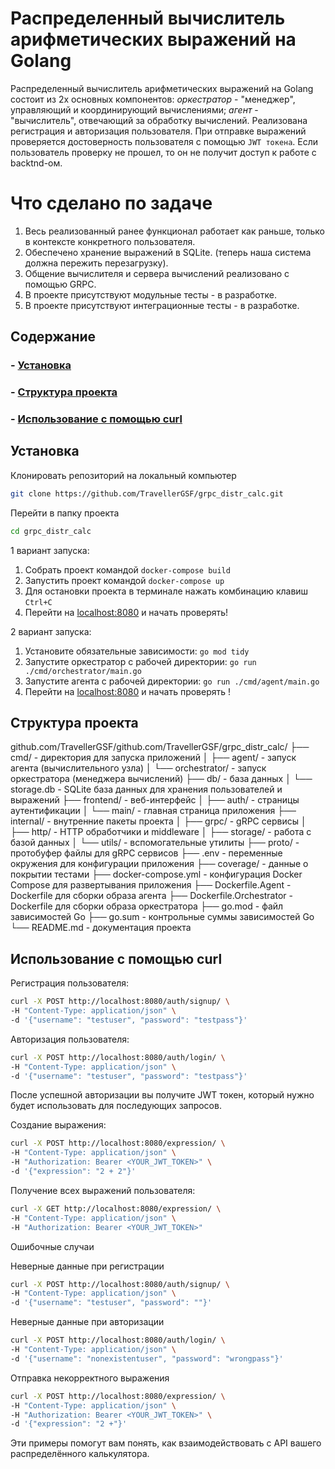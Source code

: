 # Распределенный вычислитель арифметических выражений на Golang

Распределенный вычислитель арифметических выражений на Golang 
состоит из 2х основных компонентов: *оркестратор* - "менеджер", 
управляющий и координирующий вычислениями; *агент* - "вычислитель", отвечающий 
за обработку вычислений.
Реализована регистрация и авторизация пользователя. 
При отправке выражений проверяется достоверность пользователя с помощью `JWT токена`. 
Если пользователь проверку не прошел, то он не получит доступ к работе с backtnd-ом.

# Что сделано по задаче
1. Весь реализованный ранее функционал работает как раньше, только в контексте конкретного пользователя.
2. Обеспечено хранение выражений в SQLite. (теперь наша система должна пережить перезагрузку).
3. Общение вычислителя и сервера вычислений реализовано с помощью GRPC.
4. В проекте присутствуют модульные тесты - в разработке.
5. В проекте присутствуют интеграционные тесты - в разработке.

## Содержание
### - [Установка](#установка)
### - [Структура проекта](#структура-проекта)
### - [Использование с помощью curl](#использование-с-помощью-curl)

## Установка
Клонировать репозиторий на локальный компьютер
```bash
git clone https://github.com/TravellerGSF/grpc_distr_calc.git
```
Перейти в папку проекта 
```bash
cd grpc_distr_calc
```
1 вариант запуска:

1. Собрать проект командой `docker-compose build`
2. Запустить проект командой `docker-compose up`
3. Для остановки проекта в терминале нажать комбинацию клавиш `Ctrl+C`
4. Перейти на [localhost:8080](http://localhost:8080/) и начать проверять!

2 вариант запуска:

1. Установите обязательные зависимости: `go mod tidy`
2. Запустите оркестратор с рабочей директории: `go run ./cmd/orchestrator/main.go`
3. Запустите агента с рабочей директории: `go run ./cmd/agent/main.go`
4. Перейти на [localhost:8080](http://localhost:8080/) и начать проверять !

## Структура проекта

github.com/TravellerGSF/github.com/TravellerGSF/grpc_distr_calc/
├── cmd/ - директория для запуска приложений
│   ├── agent/ - запуск агента (вычислительного узла)
│   └── orchestrator/ - запуск оркестратора (менеджера вычислений)
├── db/ - база данных
│   └── storage.db - SQLite база данных для хранения пользователей и выражений
├── frontend/ - веб-интерфейс
│   ├── auth/ - страницы аутентификации
│   └── main/ - главная страница приложения
├── internal/ - внутренние пакеты проекта
│   ├── grpc/ - gRPC сервисы
│   ├── http/ - HTTP обработчики и middleware
│   ├── storage/ - работа с базой данных
│   └── utils/ - вспомогательные утилиты
├── proto/ - протобуфер файлы для gRPC сервисов
├── .env - переменные окружения для конфигурации приложения
├── coverage/ - данные о покрытии тестами
├── docker-compose.yml - конфигурация Docker Compose для развертывания приложения
├── Dockerfile.Agent - Dockerfile для сборки образа агента
├── Dockerfile.Orchestrator - Dockerfile для сборки образа оркестратора
├── go.mod - файл зависимостей Go
├── go.sum - контрольные суммы зависимостей Go
└── README.md - документация проекта

## Использование с помощью curl

Регистрация пользователя:
```bash
curl -X POST http://localhost:8080/auth/signup/ \
-H "Content-Type: application/json" \
-d '{"username": "testuser", "password": "testpass"}'
```
Авторизация пользователя:
```bash
curl -X POST http://localhost:8080/auth/login/ \
-H "Content-Type: application/json" \
-d '{"username": "testuser", "password": "testpass"}'
```
После успешной авторизации вы получите JWT токен, который нужно будет использовать для последующих запросов.

Создание выражения:
```bash
curl -X POST http://localhost:8080/expression/ \
-H "Content-Type: application/json" \
-H "Authorization: Bearer <YOUR_JWT_TOKEN>" \
-d '{"expression": "2 + 2"}'
```
Получение всех выражений пользователя:
```bash
curl -X GET http://localhost:8080/expression/ \
-H "Content-Type: application/json" \
-H "Authorization: Bearer <YOUR_JWT_TOKEN>"
```
Ошибочные случаи

Неверные данные при регистрации
```bash
curl -X POST http://localhost:8080/auth/signup/ \
-H "Content-Type: application/json" \
-d '{"username": "testuser", "password": ""}'
```
Неверные данные при авторизации
```bash
curl -X POST http://localhost:8080/auth/login/ \
-H "Content-Type: application/json" \
-d '{"username": "nonexistentuser", "password": "wrongpass"}'
```
Отправка некорректного выражения
```bash
curl -X POST http://localhost:8080/expression/ \
-H "Content-Type: application/json" \
-H "Authorization: Bearer <YOUR_JWT_TOKEN>" \
-d '{"expression": "2 +"}'
```
Эти примеры помогут вам понять, как взаимодействовать с API вашего распределённого калькулятора.





